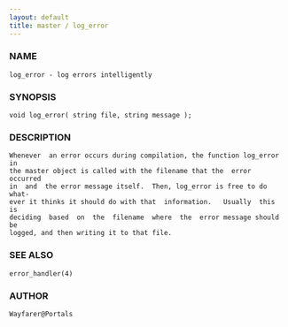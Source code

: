 ```yaml
---
layout: default
title: master / log_error
---
```






### NAME
    log_error - log errors intelligently


### SYNOPSIS
    void log_error( string file, string message );


### DESCRIPTION
    Whenever  an error occurs during compilation, the function log_error in
    the master object is called with the filename that the  error  occurred
    in  and  the error message itself.  Then, log_error is free to do what‐
    ever it thinks it should do with that  information.   Usually  this  is
    deciding  based  on  the  filename  where  the  error message should be
    logged, and then writing it to that file.


### SEE ALSO
    error_handler(4)


### AUTHOR
    Wayfarer@Portals



